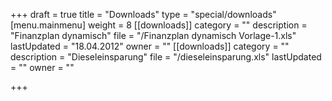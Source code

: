 +++
draft = true
title = "Downloads"
type = "special/downloads"
[menu.mainmenu]
weight = 8
[[downloads]]
category = ""
description = "Finanzplan dynamisch"
file = "/Finanzplan dynamisch  Vorlage-1.xls"
lastUpdated = "18.04.2012"
owner = ""
[[downloads]]
category = ""
description = "Dieseleinsparung"
file = "/dieseleinsparung.xls"
lastUpdated = ""
owner = ""

+++

